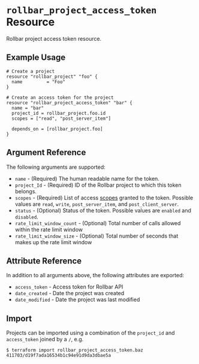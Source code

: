 `rollbar_project_access_token` Resource
=========================

Rollbar project access token resource.


Example Usage
-------------

```hcl-terraform
# Create a project
resource "rollbar_project" "foo" {
  name         = "Foo"
}

# Create an access token for the project
resource "rollbar_project_access_token" "bar" {
  name = "bar"
  project_id = rollbar_project.foo.id
  scopes = ["read", "post_server_item"]
  
  depends_on = [rollbar_project.foo]
}
```

Argument Reference
------------------

The following arguments are supported:

* `name` - (Required) The human readable name for the token.
* `project_Id` - (Required) ID of the Rollbar project to which this token
  belongs.
* `scopes` - (Required) List of access [scopes](https://explorer.docs.rollbar.com/#section/Authentication/Project-access-tokens) 
  granted to the token.  Possible values are `read`, `write`,
  `post_server_item`, and `post_client_server`.
* `status` - (Optional) Status of the token.  Possible values are `enabled` 
  and `disabled`.
* `rate_limit_window_count` - (Optional) Total number of calls allowed within
  the rate limit window
* `rate_limit_window_size` - (Optional) Total number of seconds that makes up
  the rate limit window


Attribute Reference
-------------------

In addition to all arguments above, the following attributes are exported:

* `access_token` - Access token for Rollbar API
* `date_created` - Date the project was created
* `date_modified` - Date the project was last modified


Import
------

Projects can be imported using a combination of the `project_id` and
`access_token` joined by a `/`, e.g.

```
$ terraform import rollbar_project_access_token.baz 411703/d19f7ada16534b1c94e91d9da3dbae5a
```